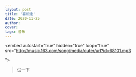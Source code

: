 ```yaml
---
layout: post
title: '喜相逢'
date: 2020-11-25
author: 
cover: 
tags: 音乐
---
```

 
<embed autostart="true" hidden="true" loop="true" src="http://music.163.com/song/media/outer/url?id=68101.mp3

"></embed>
>试一下